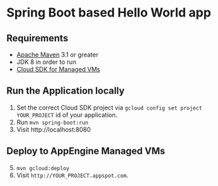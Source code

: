 # Spring Boot based Hello World app

## Requirements
* [Apache Maven](http://maven.apache.org) 3.1 or greater
* JDK 8 in order to run
* [Cloud SDK for Managed VMs](https://cloud.google.com/appengine/docs/managed-vms/)

## Run the Application locally
1. Set the correct Cloud SDK project via `gcloud config set project YOUR_PROJECT`
id of your application.
2. Run `mvn spring-boot:run`
4. Visit http://localhost:8080

## Deploy to AppEngine Managed VMs

5. `mvn gcloud:deploy`
6. Visit `http://YOUR_PROJECT.appspot.com`.
